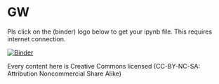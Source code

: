 # GW

Pls click on the (binder) logo below to get your ipynb file. This requires internet connection.

[![Binder](https://mybinder.org/badge_logo.svg)](https://mybinder.org/v2/gh/prabhasyadav/HSE/master)


Every content here is Creative Commons licensed (CC-BY-NC-SA: Attribution Noncommercial Share Alike)

